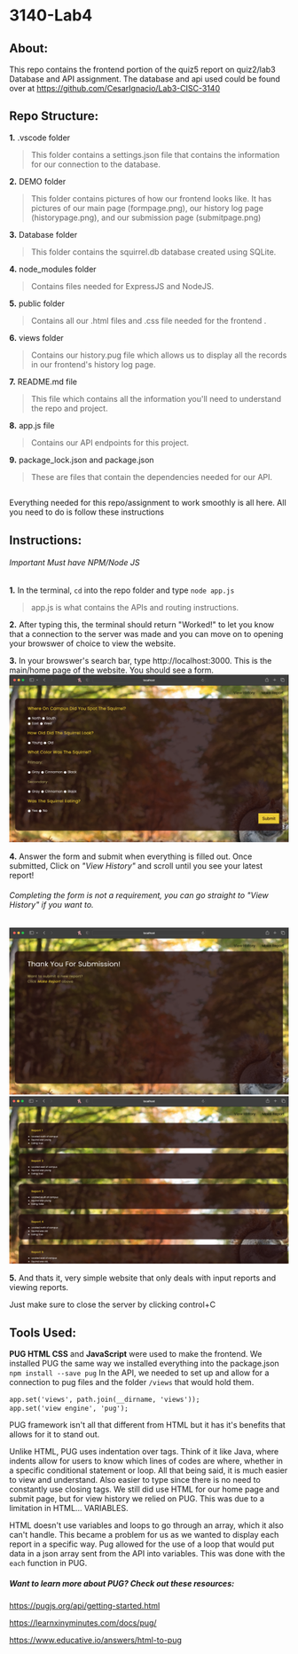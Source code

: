 # 3140-Lab4
## About:
This repo contains the frontend portion of the quiz5 report on quiz2/lab3 Database and API assignment. The database and api used could be found over at https://github.com/CesarIgnacio/Lab3-CISC-3140

## Repo Structure:

**1.** .vscode folder
>This folder contains a settings.json file that contains the information for our connection to the database.
>
**2.** DEMO folder
>This folder contains pictures of how our frontend looks like.
>It has pictures of our main page (formpage.png), our history log page (historypage.png), and our submission page (submitpage.png)
>
**3.** Database folder
>This folder contains the squirrel.db database created using SQLite.
>
**4.** node_modules folder
>Contains files needed for ExpressJS and NodeJS.
>
**5.** public folder
>Contains all our .html files and .css file needed for the frontend .
>
**6.** views folder
>Contains our history.pug file which allows us to display all the records in our frontend's history log page.
>
**7.** README.md file
>This file which contains all the information you'll need to understand the repo and project.
>
**8.** app.js file
>Contains our API endpoints for this project.
>
**9.** package_lock.json and package.json
>These are files that contain the dependencies needed for our API.
>
##
Everything needed for this repo/assignment to work smoothly is all here. All you need to do is follow these instructions

## Instructions:
###### Important Must have NPM/Node JS 
**1.** In the terminal, ` cd ` into the repo folder and type `node app.js `
> app.js is what contains the APIs and routing instructions.
>  
**2.** After typing this, the terminal should return "Worked!" to let you know that a connection to the server was made and you can move on to opening your browswer of choice to view the website.

**3.** In your browswer's search bar, type  http://localhost:3000. This is the main/home page of the website. You should see a form.
![Alt text](/DEMO/formpage.png)

**4.** Answer the form and submit when everything is filled out. Once submitted, Click on *"View History"* and scroll until you see your latest report!
###### Completing the form is not a requirement, you can go straight to "View History" if you want to.
![Alt text](/DEMO/submitpage.png) ![Alt text](/DEMO/historypage.png)

**5.** And thats it, very simple website that only deals with input reports and viewing reports.

Just make sure to close the server by clicking control+C

## Tools Used:
  **PUG HTML CSS** and **JavaScript** were used to make the frontend.
  We installed PUG the same way we installed everything into the package.json 
  ` npm install --save pug `
  In the API, we needed to set up and allow for a connection to pug files and the folder `/views` that would hold them.
  ```
  app.set('views', path.join(__dirname, 'views'));
  app.set('view engine', 'pug');
  ```
  PUG framework isn't all that different from HTML but it has it's benefits that allows for it to stand out.
  
  Unlike HTML, PUG uses indentation over tags. Think of it like Java, where indents allow for users to know which lines of codes are where, whether in a specific conditional statement or loop. All that being said, it is much easier to view and understand. Also easier to type since there is no need to constantly use closing tags. We still did use HTML for our home page and submit page, but for view history we relied on PUG. This was due to a limitation in HTML... VARIABLES.

HTML doesn't use variables and loops to go through an array, which it also can't handle. This became a problem for us as we wanted to display each report in a specific way. Pug allowed for the use of a loop that would put data in a json array sent from the API into variables. This was done with the `each` function in PUG.
##### Want to learn more about PUG? Check out these resources:
https://pugjs.org/api/getting-started.html

https://learnxinyminutes.com/docs/pug/

https://www.educative.io/answers/html-to-pug
